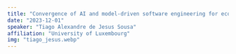 ```yaml
---
title: "Convergence of AI and model-driven software engineering for ecosystem resilience prediction"
date: "2023-12-01"
speaker: "Tiago Alexandre de Jesus Sousa"
affiliation: "University of Luxembourg"
img: "tiago_jesus.webp"
---
```


